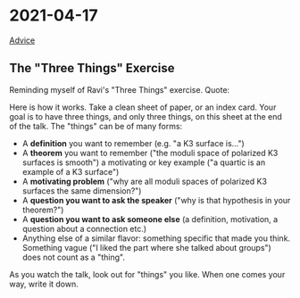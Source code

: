 # 2021-04-17

[Advice](Advice)

## The "Three Things" Exercise

Reminding myself of Ravi's "Three Things" exercise. Quote:

Here is how it works. Take a clean sheet of paper, or an index card. Your goal is to have three things, and only three things, on this sheet at the end of the talk. The "things" can be of many forms:

- A **definition** you want to remember (e.g. "a K3 surface is...")
- A **theorem** you want to remember ("the moduli space of polarized K3 surfaces is smooth")
a motivating or key example ("a quartic is an example of a K3 surface")
- A **motivating problem** ("why are all moduli spaces of polarized K3 surfaces the same dimension?")
- A **question you want to ask the speaker** ("why is that hypothesis in your theorem?")
- A **question you want to ask someone else** (a definition, motivation, a question about a connection etc.)
- Anything else of a similar flavor: something specific that made you think. Something vague ("I liked the part where she talked about groups") does not count as a "thing".

As you watch the talk, look out for "things" you like. When one comes your way, write it down.
